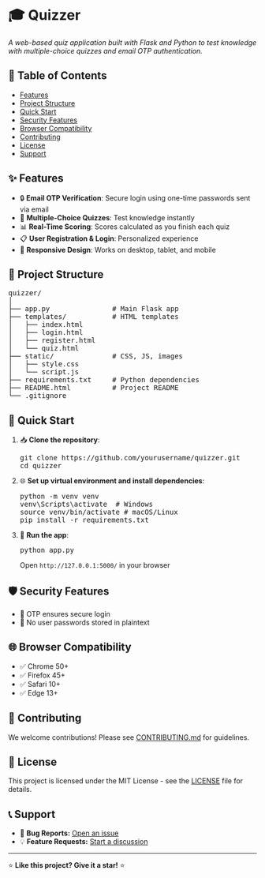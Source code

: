 <!DOCTYPE html>

<html lang="en">


<h1>🎓 Quizzer</h1>
<p><em>A web-based quiz application built with Flask and Python to test knowledge with multiple-choice quizzes and email OTP authentication.</em></p>

<h2>📌 Table of Contents</h2>
<ul>
    <li><a href="#features">Features</a></li>
    <li><a href="#project-structure">Project Structure</a></li>
    <li><a href="#quick-start">Quick Start</a></li>
    <li><a href="#security-features">Security Features</a></li>
    <li><a href="#browser-compatibility">Browser Compatibility</a></li>
    <li><a href="#contributing">Contributing</a></li>
    <li><a href="#license">License</a></li>
    <li><a href="#support">Support</a></li>
</ul>

<h2 id="features">✨ Features</h2>
<ul>
    <li>🔒 <strong>Email OTP Verification</strong>: Secure login using one-time passwords sent via email</li>
    <li>🎯 <strong>Multiple-Choice Quizzes</strong>: Test knowledge instantly</li>
    <li>📊 <strong>Real-Time Scoring</strong>: Scores calculated as you finish each quiz</li>
    <li>📋 <strong>User Registration & Login</strong>: Personalized experience</li>
    <li>📱 <strong>Responsive Design</strong>: Works on desktop, tablet, and mobile</li>
</ul>

<h2 id="project-structure">📂 Project Structure</h2>
<pre>
quizzer/
│
├── app.py               # Main Flask app
├── templates/           # HTML templates
│   ├── index.html
│   ├── login.html
│   ├── register.html
│   └── quiz.html
├── static/              # CSS, JS, images
│   ├── style.css
│   └── script.js
├── requirements.txt     # Python dependencies
├── README.html          # Project README
└── .gitignore
</pre>

<h2 id="quick-start">🚀 Quick Start</h2>
<ol>
    <li>📥 <strong>Clone the repository</strong>:
        <pre>git clone https://github.com/yourusername/quizzer.git
cd quizzer</pre>
    </li>
    <li>🌐 <strong>Set up virtual environment and install dependencies</strong>:
        <pre>python -m venv venv
venv\Scripts\activate  # Windows
source venv/bin/activate # macOS/Linux
pip install -r requirements.txt</pre>
    </li>
    <li>🎯 <strong>Run the app</strong>:
        <pre>python app.py</pre>
        Open <code>http://127.0.0.1:5000/</code> in your browser
    </li>
</ol>

<h2 id="security-features">🛡️ Security Features</h2>
<ul>
    <li>🔐 OTP ensures secure login</li>
    <li>💾 No user passwords stored in plaintext</li>
</ul>

<h2 id="browser-compatibility">🌐 Browser Compatibility</h2>
<ul>
    <li>✅ Chrome 50+</li>
    <li>✅ Firefox 45+</li>
    <li>✅ Safari 10+</li>
    <li>✅ Edge 13+</li>
</ul>

<h2 id="contributing">🤝 Contributing</h2>
<p>We welcome contributions! Please see <a href="CONTRIBUTING.md">CONTRIBUTING.md</a> for guidelines.</p>

<h2 id="license">📄 License</h2>
<p>This project is licensed under the MIT License - see the <a href="https://github.com/thecodingdhami/quizzer/blob/main/LICENSE.md">LICENSE</a> file for details.</p>

<h2 id="support">📞 Support</h2>
<ul>
    <li>🐛 <strong>Bug Reports:</strong> <a href="https://github.com/thecodingdhami/quizzer/issues">Open an issue</a></li>
    <li>💡 <strong>Feature Requests:</strong> <a href="https://github.com/thecodingdhami/quizzer/discussion">Start a discussion</a></li>
</ul>

<hr>
<p>⭐ <strong>Like this project? Give it a star!</strong> ⭐</p>

</body>
</html>
